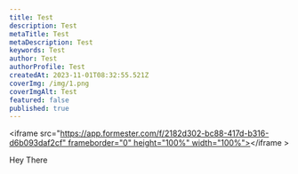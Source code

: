 ```yaml
---
title: Test
description: Test
metaTitle: Test
metaDescription: Test
keywords: Test
author: Test
authorProfile: Test
createdAt: 2023-11-01T08:32:55.521Z
coverImg: /img/1.png
coverImgAlt: Test
featured: false
published: true
---
```

<iframe src="https://app.formester.com/f/2182d302-bc88-417d-b316-d6b093daf2cf" frameborder="0" height="100%" width="100%"></iframe >

H﻿ey There